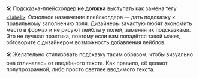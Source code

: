 🛠 Подсказка-плейсхолдер **не должна** выступать как замена тегу [`<label>`](/html/label/). Основное назначение плейсхолдера — дать подсказку к правильному заполнению поля. Дизайнеры зачастую любят экономить место в формах и не рисуют лейблы у полей, заменяя их подсказками. Это не лучшая практика, поэтому если вам попадётся такой макет, обговорите с дизайнером возможность добавления лейблов.

🛠 Желательно стилизовать подсказку таким образом, чтобы визуально она отличалась от введённого текста. Как правило, её делают полупрозрачной, либо просто светлее вводимого текста.
